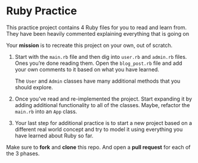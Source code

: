 # Ruby Practice

This practice project contains 4 Ruby files for you to read and learn from. They have been heavily commented explaining everything that is going on

Your **mission** is to recreate this project on your own, out of scratch.

1. Start with the `main.rb` file and then dig into `user.rb` and `admin.rb` files. Ones you’re done reading them. Open the `blog_post.rb` file and add your own comments to it based on what you have learned.

   The `User` and `Admin` classes have many additional methods that you should explore.

1. Once you’ve read and re-implemented the project. Start expanding it by adding additional functionality to all of the classes. Maybe, refactor the `main.rb` into an `App` class.

1. Your last step for additional practice is to start a new project based on a different real world concept and try to model it using everything you have learned about Ruby so far.

Make sure to **fork** and **clone** this repo. And open a **pull request** for each of the 3 phases.